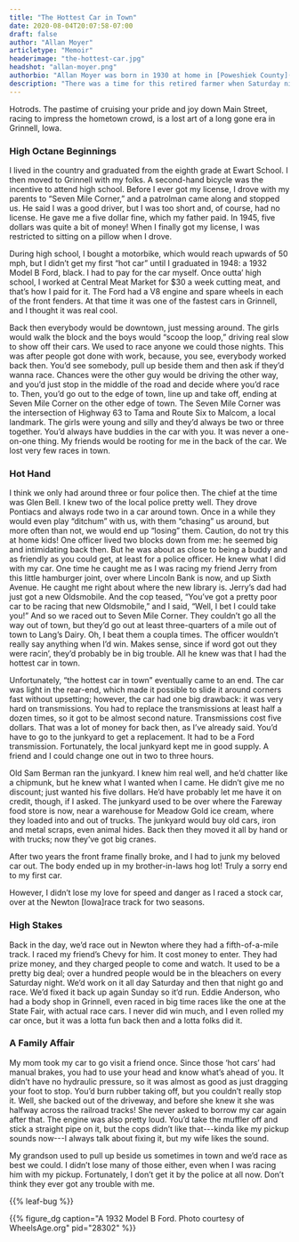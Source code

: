 ```yaml
---
title: "The Hottest Car in Town"
date: 2020-08-04T20:07:58-07:00
draft: false
author: "Allan Moyer"
articletype: "Memoir"
headerimage: "the-hottest-car.jpg"
headshot: "allan-moyer.png"
authorbio: "Allan Moyer was born in 1930 at home in [Poweshiek County](http://poweshiekcounty.org) in Iowa. He was the middle child in a family of thirteen children. He grew up in the country and moved to Grinnell in 1944. He graduated from high school in 1948 and worked at Central Market cutting meat until he joined the Navy in 1951. In 1958, he married Pat Thigh, and they raised three children. His wife Pat passed away in 1973. Three years later, he met and married Shirley Selle in 1976. For a short time, he worked at Donaldson’s in Grinnell, but he’s farmed the majority of his life before retiring in 2016."
description: "There was a time for this retired farmer when Saturday night in his small prairie town was a hot car and someone to race."
---
```


Hotrods. The pastime of cruising your pride and joy down Main Street, racing to impress the hometown crowd, is a lost art of a long gone era in Grinnell, Iowa.

### High Octane Beginnings

I lived in the country and graduated from the eighth grade at Ewart School.  I then moved to Grinnell with my folks.  A second-hand bicycle was the incentive to attend high school. Before I ever got my license, I drove with my parents to “Seven Mile Corner,” and a patrolman came along and stopped us. He said I was a good driver, but I was too short and, of course, had no license. He gave me a five dollar fine, which my father paid.  In 1945, five dollars was quite a bit of money! When I finally got my license, I was restricted to sitting on a pillow when I drove.

During high school, I bought a motorbike, which would reach upwards of 50 mph, but I didn’t get my first “hot car” until I graduated in 1948: a 1932 Model B Ford, black. I had to pay for the car myself. Once outta’ high school, I worked at Central Meat Market for $30 a week cutting meat, and that’s how I paid for it. The Ford had a V8 engine and spare wheels in each of the front fenders. At that time it was one of the fastest cars in Grinnell, and I thought it was real cool.

Back then everybody would be downtown, just messing around. The girls would walk the block and the boys would “scoop the loop,” driving real slow to show off their cars. We used to race anyone we could those nights. This was after people got done with work, because, you see, everybody worked back then. You’d see somebody, pull up beside them and then ask if they’d wanna race. Chances were the other guy would be driving the other way, and you’d just stop in the middle of the road and decide where you’d race to. Then, you’d go out to the edge of town, line up and take off, ending at Seven Mile Corner on the other edge of town. The Seven Mile Corner was the intersection of Highway 63 to Tama and Route Six to Malcom, a local landmark. The girls were young and silly and they’d always be two or three together. You’d always have buddies in the car with you. It was never a one-on-one thing. My friends would be rooting for me in the back of the car.  We lost very few races in town.

### Hot Hand

I think we only had around three or four police then. The chief at the time was Glen Bell. I knew two of the local police pretty well. They drove Pontiacs and always rode two in a car around town.  Once in a while they would even play “ditchum” with us, with them “chasing” us around, but more often than not, we would end up “losing” them.  Caution, do not try this at home kids!
One officer lived two blocks down from me: he seemed big and intimidating back then. But he was about as close to being a buddy and as friendly as you could get, at least for a police officer. He knew what I did with my car. One time he caught me as I was racing my friend Jerry from this little hamburger joint, over where Lincoln Bank is now, and up Sixth Avenue. He caught me right about where the new library is. Jerry’s dad had just got a new Oldsmobile. And the cop teased, “You’ve got a pretty poor car to be racing that new Oldsmobile,” and I said, “Well, I bet I could take you!” And so we raced out to Seven Mile Corner. They couldn’t go all the way out of town, but they’d go out at least three-quarters of a mile out of town to Lang’s Dairy. Oh, I beat them a coupla times. The officer wouldn’t really say anything when I’d win. Makes sense, since if word got out they were racin’, they’d probably be in big trouble. All he knew was that I had the hottest car in town.

Unfortunately, “the hottest car in town” eventually came to an end. The car was light in the rear-end, which made it possible to slide it around corners fast without upsetting; however, the car had one big drawback: it was very hard on transmissions. You had to replace the transmissions at least half a dozen times, so it got to be almost second nature. Transmissions cost five dollars. That was a lot of money for back then, as I’ve already said. You’d have to go to the junkyard to get a replacement. It had to be a Ford transmission.  Fortunately, the local junkyard kept me in good supply.  A friend and I could change one out in two to three hours.

Old Sam Berman ran the junkyard. I knew him real well, and he’d chatter like a chipmunk, but he  knew what I wanted when I came. He didn’t give me no discount; just wanted his five dollars. He’d have probably let me have it on credit, though, if I asked. The junkyard used to be over where the Fareway food store is now, near a warehouse for Meadow Gold ice cream, where they loaded into and out of trucks. The junkyard would buy old cars, iron and metal scraps, even animal hides. Back then they moved it all by hand or with trucks; now they’ve got big cranes.

After two years the front frame finally broke, and I had to junk my beloved car out.  The body ended up in my brother-in-laws hog lot! Truly a sorry end to my first car.

However, I didn’t lose my love for speed and danger as I raced a stock car, over at the Newton [Iowa]race track for two seasons.

### High Stakes

Back in the day,  we’d race out in Newton where they had a fifth-of-a-mile track. I raced my friend’s Chevy for him. It cost money to enter. They had prize money, and they charged people to come and watch. It used to be a pretty big deal; over a hundred people would be in the bleachers on every Saturday night. We’d work on it all day Saturday and then that night go and race. We’d fixed it back up again Sunday so it’d run. Eddie Anderson, who had a body shop in Grinnell, even raced in big time races like the one at the State Fair, with actual race cars. I never did win much, and I even rolled my car once, but it was a lotta fun back then and a lotta folks did it.

### A Family Affair

My mom took my car to go visit a friend once.  Since those ‘hot cars’ had manual brakes, you had to use your head and know what’s ahead of you. It didn’t have no hydraulic pressure, so it was almost as good as just dragging your foot to stop. You’d burn rubber taking off, but you couldn’t really stop it. Well, she backed out of the driveway, and before she knew it she was halfway across the railroad tracks! She never asked to borrow my car again after that. The engine was also pretty loud. You’d take the muffler off and stick a straight pipe on it, but the cops didn’t like that---kinda like my pickup sounds now---I always talk about fixing it, but my wife likes the sound.

My grandson used to pull up beside us sometimes in town and we’d race as best we could. I didn’t lose many of those either, even when I was racing him with my pickup. Fortunately, I don’t get it by the police at all now. Don’t think they ever got any trouble with me.

{{% leaf-bug %}}

{{% figure_dg caption="A 1932 Model B Ford. Photo courtesy of WheelsAge.org" pid="28302" %}}
